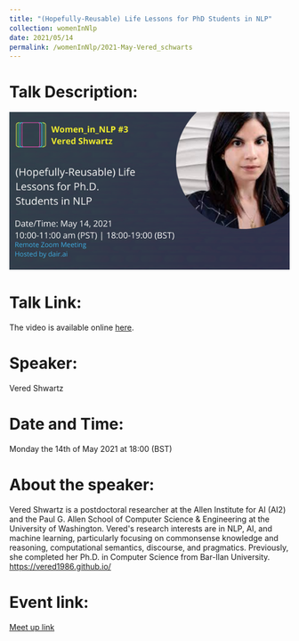 ```yaml
---
title: "(Hopefully-Reusable) Life Lessons for PhD Students in NLP"
collection: womenInNlp
date: 2021/05/14
permalink: /womenInNlp/2021-May-Vered_schwarts
---
```

Talk Description:
=======
![alt text](/images/women_in_nlp/Vered_schwarts.jpeg)

Talk Link:
==========
The video is available online <a href="https://www.youtube.com/watch?v=iLZF9xcRjoI&t=4s">here</a>.

Speaker:
========
Vered Shwartz

Date and Time:
==============
Monday the 14th of May 2021 at 18:00 (BST)

About the speaker:
==================
Vered Shwartz is a postdoctoral researcher at the Allen Institute for AI (AI2) and the Paul G. Allen School of Computer Science & Engineering at the University of Washington. Vered's research interests are in NLP, AI, and machine learning, particularly focusing on commonsense knowledge and reasoning, computational semantics, discourse, and pragmatics. Previously, she completed her Ph.D. in Computer Science from Bar-Ilan University.
https://vered1986.github.io/


Event link:
===========
<a href="https://www.meetup.com/dair-ai/events/278059928/">Meet up link</a>
